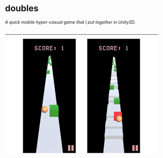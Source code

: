 # doubles <br>

###### A quick mobile hyper-casual game that I put together in Unity3D.
---
![](https://raw.githubusercontent.com/RemingtonKim/doubles/master/Images/Slide1.JPG)

